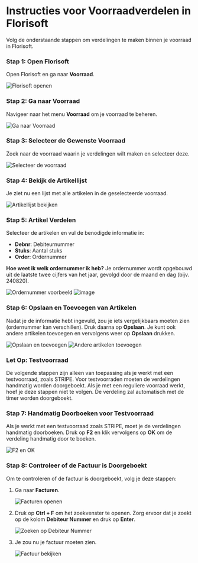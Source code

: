 # **Instructies voor Voorraadverdelen in Florisoft**

Volg de onderstaande stappen om verdelingen te maken binnen je voorraad in Florisoft.

### **Stap 1: Open Florisoft**
Open Florisoft en ga naar **Voorraad**.

![Florisoft openen](https://github.com/user-attachments/assets/b42b5b0b-9398-45c8-8ce7-c29912a2baf1)

### **Stap 2: Ga naar Voorraad**
Navigeer naar het menu **Voorraad** om je voorraad te beheren.

![Ga naar Voorraad](https://github.com/user-attachments/assets/e09b1b81-cff3-44be-8a8a-656e1c568852)

### **Stap 3: Selecteer de Gewenste Voorraad**
Zoek naar de voorraad waarin je verdelingen wilt maken en selecteer deze.

![Selecteer de voorraad](https://github.com/user-attachments/assets/b3ba5d12-39db-45d3-bd3d-cd7c973e108b)

### **Stap 4: Bekijk de Artikellijst**
Je ziet nu een lijst met alle artikelen in de geselecteerde voorraad.

![Artikellijst bekijken](https://github.com/user-attachments/assets/b1693bff-d8b5-4341-884f-dac9f342d110)

### **Stap 5: Artikel Verdelen**
Selecteer de artikelen en vul de benodigde informatie in:
- **Debnr**: Debiteurnummer
- **Stuks**: Aantal stuks
- **Order**: Ordernummer

**Hoe weet ik welk ordernummer ik heb?** Je ordernummer wordt opgebouwd uit de laatste twee cijfers van het jaar, gevolgd door de maand en dag (bijv. 240820).

![Ordernummer voorbeeld](https://github.com/user-attachments/assets/fb49745b-5be3-487f-a2c9-10905ebcff36)
![image](https://github.com/user-attachments/assets/f71a19b5-cd91-4e7e-a0db-e13d497dd534)

### **Stap 6: Opslaan en Toevoegen van Artikelen**
Nadat je de informatie hebt ingevuld, zou je iets vergelijkbaars moeten zien (ordernummer kan verschillen). Druk daarna op **Opslaan**. Je kunt ook andere artikelen toevoegen en vervolgens weer op **Opslaan** drukken.

![Opslaan en toevoegen](https://github.com/user-attachments/assets/b97fce5a-0d15-4231-ae37-647b12ed324b)
![Andere artikelen toevoegen](https://github.com/user-attachments/assets/e1e3277a-8648-4d8f-812b-25d5f157be5d)

### **Let Op: Testvoorraad**
De volgende stappen zijn alleen van toepassing als je werkt met een testvoorraad, zoals STRIPE. Voor testvoorraden moeten de verdelingen handmatig worden doorgeboekt. Als je met een reguliere voorraad werkt, hoef je deze stappen niet te volgen. De verdeling zal automatisch met de timer worden doorgeboekt.

### **Stap 7: Handmatig Doorboeken voor Testvoorraad**
Als je werkt met een testvoorraad zoals STRIPE, moet je de verdelingen handmatig doorboeken. Druk op **F2** en klik vervolgens op **OK** om de verdeling handmatig door te boeken.

![F2 en OK](https://github.com/user-attachments/assets/c94fca8d-babc-4f7c-acbc-60e0ccc8f278)

### **Stap 8: Controleer of de Factuur is Doorgeboekt**
Om te controleren of de factuur is doorgeboekt, volg je deze stappen:

1. Ga naar **Facturen**.

   ![Facturen openen](https://github.com/user-attachments/assets/787b0dc7-6487-40a1-a0dd-6508542ea3b7)

2. Druk op **Ctrl + F** om het zoekvenster te openen. Zorg ervoor dat je zoekt op de kolom **Debiteur Nummer** en druk op **Enter**.

   ![Zoeken op Debiteur Nummer](https://github.com/user-attachments/assets/8e2a60a8-5fab-4a5a-816a-2ce593469944)

3. Je zou nu je factuur moeten zien.

   ![Factuur bekijken](https://github.com/user-attachments/assets/bf07d35f-2e10-4392-abff-6c9b870cbea3)
